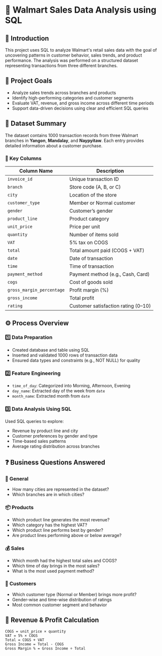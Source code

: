 # 🛒 Walmart Sales Data Analysis using SQL

## 📘 Introduction

This project uses SQL to analyze Walmart's retail sales data with the goal of uncovering patterns in customer behavior, sales trends, and product performance. The analysis was performed on a structured dataset representing transactions from three different branches.

## 🎯 Project Goals

- Analyze sales trends across branches and products
- Identify high-performing categories and customer segments
- Evaluate VAT, revenue, and gross income across different time periods
- Support data-driven decisions using clear and efficient SQL queries

## 🧾 Dataset Summary

The dataset contains 1000 transaction records from three Walmart branches in **Yangon**, **Mandalay**, and **Naypyitaw**. Each entry provides detailed information about a customer purchase.

### 🧱 Key Columns

| Column Name             | Description                                |
|-------------------------|--------------------------------------------|
| `invoice_id`            | Unique transaction ID                      |
| `branch`                | Store code (A, B, or C)                    |
| `city`                  | Location of the store                      |
| `customer_type`         | Member or Normal customer                  |
| `gender`                | Customer’s gender                          |
| `product_line`          | Product category                           |
| `unit_price`            | Price per unit                             |
| `quantity`              | Number of items sold                       |
| `VAT`                   | 5% tax on COGS                             |
| `total`                 | Total amount paid (COGS + VAT)             |
| `date`                  | Date of transaction                        |
| `time`                  | Time of transaction                        |
| `payment_method`        | Payment method (e.g., Cash, Card)          |
| `cogs`                  | Cost of goods sold                         |
| `gross_margin_percentage` | Profit margin (%)                        |
| `gross_income`          | Total profit                               |
| `rating`                | Customer satisfaction rating (0–10)        |

## ⚙️ Process Overview

### 1️⃣ Data Preparation

- Created database and table using SQL  
- Inserted and validated 1000 rows of transaction data  
- Ensured data types and constraints (e.g., NOT NULL) for quality

### 2️⃣ Feature Engineering

- `time_of_day`: Categorized into Morning, Afternoon, Evening  
- `day_name`: Extracted day of the week from `date`  
- `month_name`: Extracted month from `date`  

### 3️⃣ Data Analysis Using SQL

Used SQL queries to explore:
- Revenue by product line and city  
- Customer preferences by gender and type  
- Time-based sales patterns  
- Average rating distribution across branches  

## ❓ Business Questions Answered

### 📍 General
- How many cities are represented in the dataset?  
- Which branches are in which cities?

### 📦 Products
- Which product line generates the most revenue?  
- Which category has the highest VAT?  
- Which product line performs best by gender?  
- Are product lines performing above or below average?

### 💰 Sales
- Which month had the highest total sales and COGS?  
- Which time of day brings in the most sales?  
- What is the most used payment method?

### 👥 Customers
- Which customer type (Normal or Member) brings more profit?  
- Gender-wise and time-wise distribution of ratings  
- Most common customer segment and behavior

## 💸 Revenue & Profit Calculation

```text
COGS = unit_price × quantity  
VAT = 5% × COGS  
Total = COGS + VAT  
Gross Income = Total - COGS  
Gross Margin % = Gross Income ÷ Total
